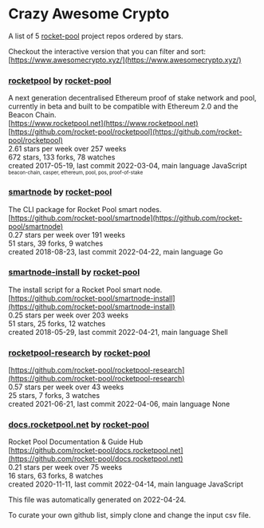 # Crazy Awesome Crypto
A list of 5 [rocket-pool](https://github.com/rocket-pool) project repos ordered by stars.  

Checkout the interactive version that you can filter and sort: 
[https://www.awesomecrypto.xyz/](https://www.awesomecrypto.xyz/)  


### [rocketpool](https://github.com/rocket-pool/rocketpool) by [rocket-pool](https://github.com/rocket-pool)  
A next generation decentralised Ethereum proof of stake network and pool, currently in beta and built to be compatible with Ethereum 2.0 and the Beacon Chain.  
[https://www.rocketpool.net](https://www.rocketpool.net)  
[https://github.com/rocket-pool/rocketpool](https://github.com/rocket-pool/rocketpool)  
2.61 stars per week over 257 weeks  
672 stars, 133 forks, 78 watches  
created 2017-05-19, last commit 2022-03-04, main language JavaScript  
<sub><sup>beacon-chain, casper, ethereum, pool, pos, proof-of-stake</sup></sub>


### [smartnode](https://github.com/rocket-pool/smartnode) by [rocket-pool](https://github.com/rocket-pool)  
The CLI package for Rocket Pool smart nodes.  
[https://github.com/rocket-pool/smartnode](https://github.com/rocket-pool/smartnode)  
0.27 stars per week over 191 weeks  
51 stars, 39 forks, 9 watches  
created 2018-08-23, last commit 2022-04-22, main language Go  


### [smartnode-install](https://github.com/rocket-pool/smartnode-install) by [rocket-pool](https://github.com/rocket-pool)  
The install script for a Rocket Pool smart node.  
[https://github.com/rocket-pool/smartnode-install](https://github.com/rocket-pool/smartnode-install)  
0.25 stars per week over 203 weeks  
51 stars, 25 forks, 12 watches  
created 2018-05-29, last commit 2022-04-21, main language Shell  


### [rocketpool-research](https://github.com/rocket-pool/rocketpool-research) by [rocket-pool](https://github.com/rocket-pool)  
  
[https://github.com/rocket-pool/rocketpool-research](https://github.com/rocket-pool/rocketpool-research)  
0.57 stars per week over 43 weeks  
25 stars, 7 forks, 3 watches  
created 2021-06-21, last commit 2022-04-06, main language None  


### [docs.rocketpool.net](https://github.com/rocket-pool/docs.rocketpool.net) by [rocket-pool](https://github.com/rocket-pool)  
Rocket Pool Documentation & Guide Hub  
[https://github.com/rocket-pool/docs.rocketpool.net](https://github.com/rocket-pool/docs.rocketpool.net)  
0.21 stars per week over 75 weeks  
16 stars, 63 forks, 8 watches  
created 2020-11-11, last commit 2022-04-14, main language JavaScript  


This file was automatically generated on 2022-04-24.  

To curate your own github list, simply clone and change the input csv file.  
